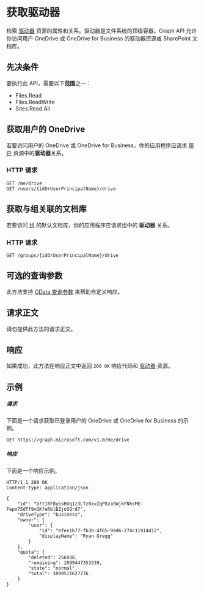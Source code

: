 # <a name="get-drive"></a>获取驱动器

检索 [驱动器](../resources/drive.md) 资源的属性和关系。驱动器是文件系统的顶级容器。Graph API 允许你访问用户 OneDrive 或 OneDrive for Business 的驱动器资源或 SharePoint 文档库。

## <a name="prerequisites"></a>先决条件
要执行此 API，需要以下**范围**之一：

  * Files.Read
  * Files.ReadWrite
  * Sites.Read.All


## <a name="get-a-users-onedrive"></a>获取用户的 OneDrive

若要访问用户的 OneDrive 或 OneDrive for Business，你的应用程序应请求 [用户](../resources/user.md) 资源中的**驱动器**关系。

### <a name="http-request"></a>HTTP 请求

<!-- { "blockType": "ignored" } -->
```http
GET /me/drive
GET /users/{idOrUserPrincipalName}/drive
```

## <a name="get-the-document-library-assocaited-with-a-group"></a>获取与组关联的文档库

若要访问 [组](../resources/group.md) 的默认文档库，你的应用程序应请求组中的 **驱动器** 关系。

### <a name="http-request"></a>HTTP 请求
<!-- { "blockType": "ignored" } -->
```http
GET /groups/{idOrUserPrincipalName}/drive
```


## <a name="optional-query-parameters"></a>可选的查询参数
此方法支持 [OData 查询参数](http://developer.microsoft.com/en-us/graph/docs/overview/query_parameters) 来帮助自定义响应。

## <a name="request-body"></a>请求正文
请勿提供此方法的请求正文。

## <a name="response"></a>响应
如果成功，此方法在响应正文中返回 `200 OK` 响应代码和 [驱动器](../resources/drive.md) 资源。

## <a name="example"></a>示例

##### <a name="request"></a>请求

下面是一个请求获取已登录用户的 OneDrive 或 OneDrive for Business 的示例。

<!-- {
  "blockType": "request",
  "name": "get_drive"
}-->
```http
GET https://graph.microsoft.com/v1.0/me/drive
```

##### <a name="response"></a>响应

下面是一个响应示例。

<!-- {
  "blockType": "response",
  "truncated": true,
  "@odata.type": "microsoft.graph.drive"
} -->
```http
HTTP/1.1 200 OK
Content-type: application/json

{
    "id": "b!t18F8ybsHUq1z3LTz8xvZqP8zaSWjkFNhsME-Fepo75dTf9vQKfeRblBZjoSQrd7",
    "driveType": "business",    
    "owner": {
        "user": {
            "id": "efee1b77-fb3b-4f65-99d6-274c11914d12",
            "displayName": "Ryan Gregg"
        }
    },
    "quota": {
        "deleted": 256938,
        "remaining": 1099447353539,
        "state": "normal",
        "total": 1099511627776
    }
}
```

<!-- uuid: 8fcb5dbc-d5aa-4681-8e31-b001d5168d79
2015-10-25 14:57:30 UTC -->
<!-- {
  "type": "#page.annotation",
  "description": "Get metadata for a OneDrive, OneDrive for Business, or Office 365 group drive",
  "keywords": "drive,onedrive,default drive,group drive",
  "section": "documentation",
  "tocPath": "OneDrive/Drive/Get Drive"
}-->
